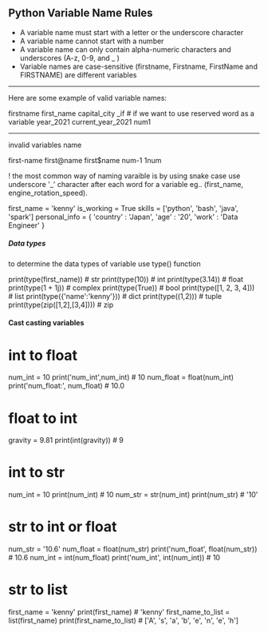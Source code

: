 ## Python Variable Name Rules

- A variable name must start with a letter or the underscore character
- A variable name cannot start with a number
- A variable name can only contain alpha-numeric characters and underscores (A-z, 0-9, and _ )
- Variable names are case-sensitive (firstname, Firstname, FirstName and FIRSTNAME) are different variables

---

Here are some example of valid variable names:

firstname
first_name
capital_city
_if # if we want to use reserved word as a variable
year_2021
current_year_2021
num1

---

invalid variables name

first-name
first@name
first$name
num-1
1num

! the most common way of naming varaible is by using snake case
use underscore '_' character after each word for a variable eg.. (first_name, engine_rotation_speed).

first_name = 'kenny'
is_working = True
skills = ['python', 'bash', 'java', 'spark']
personal_info = {
    'country' : 'Japan',
    'age' : '20',
    'work' : 'Data Engineer'
}



##### Data types
to determine the data types of variable use type() function

print(type(first_name))          # str
print(type(10))                  # int
print(type(3.14))                # float
print(type(1 + 1j))              # complex
print(type(True))                # bool
print(type([1, 2, 3, 4]))        # list
print(type({'name':'kenny'})) # dict
print(type((1,2)))               # tuple
print(type(zip([1,2],[3,4])))    # zip


#### Cast casting variables
# int to float
num_int = 10
print('num_int',num_int)         # 10
num_float = float(num_int)
print('num_float:', num_float)   # 10.0

# float to int
gravity = 9.81
print(int(gravity))             # 9

# int to str
num_int = 10
print(num_int)                  # 10
num_str = str(num_int)
print(num_str)                  # '10'

# str to int or float
num_str = '10.6'
num_float = float(num_str)
print('num_float', float(num_str))  # 10.6
num_int = int(num_float)
print('num_int', int(num_int))      # 10

# str to list
first_name = 'kenny'
print(first_name)               # 'kenny'
first_name_to_list = list(first_name)
print(first_name_to_list)            # ['A', 's', 'a', 'b', 'e', 'n', 'e', 'h']
